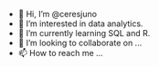 - 👋 Hi, I’m @ceresjuno
- 👀 I’m interested in data analytics.
- 🌱 I’m currently learning SQL and R.
- 💞️ I’m looking to collaborate on ...
- 📫 How to reach me ...

<!---
ceresjuno/ceresjuno is a ✨ special ✨ repository because its `README.md` (this file) appears on your GitHub profile.
You can click the Preview link to take a look at your changes.
--->
